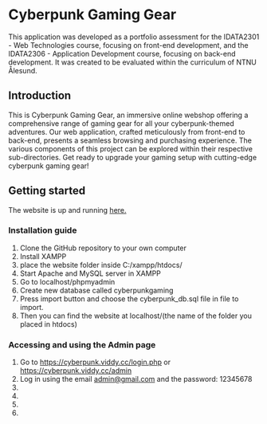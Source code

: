 # Cyberpunk Gaming Gear 

This application was developed as a portfolio assessment for the IDATA2301 - Web Technologies course, focusing on front-end development, and the IDATA2306 - Application Development course, focusing on back-end development. It was created to be evaluated within the curriculum of NTNU Ålesund.


## Introduction

This is Cyberpunk Gaming Gear, an immersive online webshop offering a comprehensive range of gaming gear for all your cyberpunk-themed adventures. Our web application, crafted meticulously from front-end to back-end, presents a seamless browsing and purchasing experience. The various components of this project can be explored within their respective sub-directories. Get ready to upgrade your gaming setup with cutting-edge cyberpunk gaming gear!


##  Getting started
The website is up and running [here.](https://cyberpunk.viddy.cc)

### Installation guide
1. Clone the GitHub repository to your own computer
2. Install XAMPP
3. place the website folder inside C:/xampp/htdocs/
4. Start Apache and MySQL server in XAMPP
5. Go to localhost/phpmyadmin
6. Create new database called cyberpunkgaming
7. Press import button and choose the cyberpunk_db.sql file  in file to import.
8. Then you can find the website at localhost/(the name of the folder you placed in htdocs)

### Accessing and using the Admin page
1. Go to https://cyberpunk.viddy.cc/login.php or https://cyberpunk.viddy.cc/admin
2. Log in using the email admin@gmail.com and the password: 12345678
3.
4.
5.
6.
